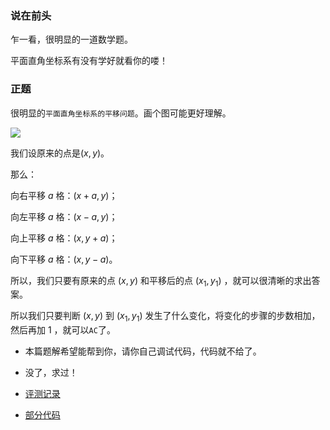### 说在前头
乍一看，很明显的一道数学题。

平面直角坐标系有没有学好就看你的喽！
### 正题

很明显的`平面直角坐标系的平移问题`。画个图可能更好理解。

![](https://i.loli.net/2018/11/15/5becb825e2290.png)

我们设原来的点是$(x,y)$。

那么：

向右平移 $a$ 格：$(x+a,y)$；

向左平移 $a$ 格：$(x-a,y)$；

向上平移 $a$ 格：$(x,y+a)$；

向下平移 $a$ 格：$(x,y-a)$。

所以，我们只要有原来的点 $(x,y)$ 和平移后的点 $(x_1,y_1)$ ，就可以很清晰的求出答案。

所以我们只要判断 $(x,y)$ 到 $(x_1,y_1)$ 发生了什么变化，将变化的步骤的步数相加，然后再加 $1$ ，就可以`AC`了。

- 本篇题解希望能帮到你，请你自己调试代码，代码就不给了。

- 没了，求过！

- [评测记录](https://www.luogu.com.cn/record/32030602)

- [部分代码](https://www.luogu.com.cn/paste/vdf04jls)